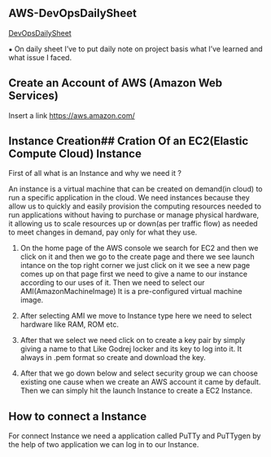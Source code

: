 
## AWS-DevOpsDailySheet

[DevOpsDailySheet](https://linktodocumentationDevOpsDailySheet)

⁕ On daily sheet I’ve to put daily note on project basis what I’ve learned and what issue I faced.

## Create an Account of AWS (Amazon Web Services)

Insert a link https://aws.amazon.com/ 


## Instance Creation## Cration Of an EC2(Elastic Compute Cloud) Instance

First of all what is an Instance and why we need it ?

An instance is a virtual machine that can be created on demand(in cloud) to run a specific application in the cloud. We need instances because they allow us to quickly and easily provision the computing resources needed to run applications without having to purchase or manage physical hardware, it allowing us to scale resources up or down(as per traffic flow) as needed to meet changes in demand, pay only for what they use.

1. On the home page of the AWS console we search for EC2 and then we click on it and then we go to the create page and there we see launch intance on the top right corner we just click on it we see a new page comes up on that page first we need to give a name to our instance according to our uses of it. Then we need to select our AMI(AmazonMachineImage) It is a pre-configured virtual machine image.

2. After selecting AMI we move to Instance type here we need to select hardware like RAM, ROM etc.

3. After that we select we need click on to create a key pair by simply giving a name to that Like Godrej locker and its key to log into it. It always in .pem format so create and download the key.

4. After that we go down below and select security group we can choose existing one cause when we create an AWS account it came by default. 
 Then we can simply hit the launch Instance to create a EC2 Instance. 

## How to connect a Instance 
For connect Instance we need a application called PuTTy and PuTTygen
by the help of two application we can log in to our Instance.